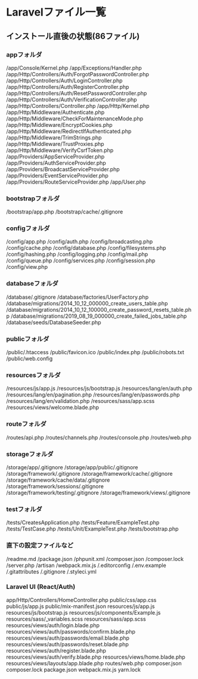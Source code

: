 # Laravelファイル一覧

## インストール直後の状態(86ファイル)

### appフォルダ
/app/Console/Kernel.php
/app/Exceptions/Handler.php
/app/Http/Controllers/Auth/ForgotPasswordController.php
/app/Http/Controllers/Auth/LoginController.php
/app/Http/Controllers/Auth/RegisterController.php
/app/Http/Controllers/Auth/ResetPasswordController.php
/app/Http/Controllers/Auth/VerificationController.php
/app/Http/Controllers/Controller.php
/app/Http/Kernel.php
/app/Http/Middleware/Authenticate.php
/app/Http/Middleware/CheckForMaintenanceMode.php
/app/Http/Middleware/EncryptCookies.php
/app/Http/Middleware/RedirectIfAuthenticated.php
/app/Http/Middleware/TrimStrings.php
/app/Http/Middleware/TrustProxies.php
/app/Http/Middleware/VerifyCsrfToken.php
/app/Providers/AppServiceProvider.php
/app/Providers/AuthServiceProvider.php
/app/Providers/BroadcastServiceProvider.php
/app/Providers/EventServiceProvider.php
/app/Providers/RouteServiceProvider.php
/app/User.php

### bootstrapフォルダ
/bootstrap/app.php
/bootstrap/cache/.gitignore

### configフォルダ
/config/app.php
/config/auth.php
/config/broadcasting.php
/config/cache.php
/config/database.php
/config/filesystems.php
/config/hashing.php
/config/logging.php
/config/mail.php
/config/queue.php
/config/services.php
/config/session.php
/config/view.php

### databaseフォルダ
/database/.gitignore
/database/factories/UserFactory.php
/database/migrations/2014_10_12_000000_create_users_table.php
/database/migrations/2014_10_12_100000_create_password_resets_table.php
/database/migrations/2019_08_19_000000_create_failed_jobs_table.php
/database/seeds/DatabaseSeeder.php

### publicフォルダ
/public/.htaccess
/public/favicon.ico
/public/index.php
/public/robots.txt
/public/web.config

### resourcesフォルダ
/resources/js/app.js
/resources/js/bootstrap.js
/resources/lang/en/auth.php
/resources/lang/en/pagination.php
/resources/lang/en/passwords.php
/resources/lang/en/validation.php
/resources/sass/app.scss
/resources/views/welcome.blade.php

### routeフォルダ
/routes/api.php
/routes/channels.php
/routes/console.php
/routes/web.php

### storageフォルダ
/storage/app/.gitignore
/storage/app/public/.gitignore
/storage/framework/.gitignore
/storage/framework/cache/.gitignore
/storage/framework/cache/data/.gitignore
/storage/framework/sessions/.gitignore
/storage/framework/testing/.gitignore
/storage/framework/views/.gitignore

### testフォルダ
/tests/CreatesApplication.php
/tests/Feature/ExampleTest.php
/tests/TestCase.php
/tests/Unit/ExampleTest.php
/tests/bootstrap.php

### 直下の設定ファイルなど
/readme.md
/package.json
/phpunit.xml
/composer.json
/composer.lock
/server.php
/artisan
/webpack.mix.js
/.editorconfig
/.env.example
/.gitattributes
/.gitignore
/.styleci.yml

### Laravel UI (React/Auth)
app/Http/Controllers/HomeController.php
public/css/app.css
public/js/app.js
public/mix-manifest.json
resources/js/app.js
resources/js/bootstrap.js
resources/js/components/Example.js
resources/sass/_variables.scss
resources/sass/app.scss
resources/views/auth/login.blade.php
resources/views/auth/passwords/confirm.blade.php
resources/views/auth/passwords/email.blade.php
resources/views/auth/passwords/reset.blade.php
resources/views/auth/register.blade.php
resources/views/auth/verify.blade.php
resources/views/home.blade.php
resources/views/layouts/app.blade.php
routes/web.php
composer.json
composer.lock
package.json
webpack.mix.js
yarn.lock